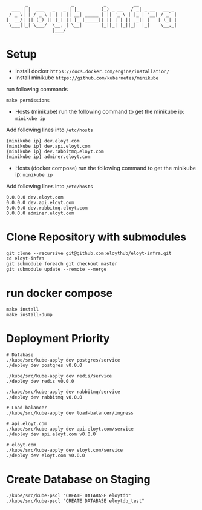 ```
       _                _           _          __              
  ___ | |  ___   _   _ | |_        (_) _ __   / _| _ __   __ _ 
 / _ \| | / _ \ | | | || __| _____ | || '_ \ | |_ | '__| / _` |
|  __/| || (_) || |_| || |_ |_____|| || | | ||  _|| |   | (_| |
 \___||_| \___/  \__, | \__|       |_||_| |_||_|  |_|    \__,_|
                 |___/                                         
```

# Setup

* Install docker `https://docs.docker.com/engine/installation/`
* Install minikube `https://github.com/kubernetes/minikube`

run following commands
```
make permissions
```

* Hosts (minikube)
run the following command to get the minikube ip: `minikube ip`

Add following lines into `/etc/hosts`
```
{minikube ip} dev.eloyt.com
{minikube ip} dev.api.eloyt.com
{minikube ip} dev.rabbitmq.eloyt.com
{minikube ip} adminer.eloyt.com
```

* Hosts (docker compose)
run the following command to get the minikube ip: `minikube ip`

Add following lines into `/etc/hosts`
```
0.0.0.0 dev.eloyt.com
0.0.0.0 dev.api.eloyt.com
0.0.0.0 dev.rabbitmq.eloyt.com
0.0.0.0 adminer.eloyt.com
```

# Clone Repository with submodules
```
git clone --recursive git@github.com:eloythub/eloyt-infra.git
cd eloyt-infra
git submodule foreach git checkout master
git submodule update --remote --merge
```

# run docker compose
```
make install
make install-dump
```

# Deployment Priority
```
# Database
./kube/src/kube-apply dev postgres/service
./deploy dev postgres v0.0.0

./kube/src/kube-apply dev redis/service
./deploy dev redis v0.0.0

./kube/src/kube-apply dev rabbitmq/service
./deploy dev rabbitmq v0.0.0

# Load balancer
./kube/src/kube-apply dev load-balancer/ingress

# api.eloyt.com
./kube/src/kube-apply dev api.eloyt.com/service
./deploy dev api.eloyt.com v0.0.0

# eloyt.com
./kube/src/kube-apply dev eloyt.com/service
./deploy dev eloyt.com v0.0.0
```

# Create Database on Staging
```
./kube/src/kube-psql "CREATE DATABASE eloytdb"
./kube/src/kube-psql "CREATE DATABASE eloytdb_test"
```
